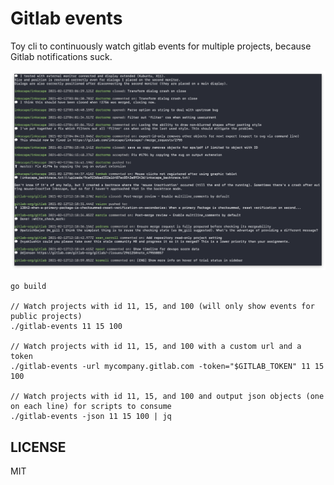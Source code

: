 # Gitlab events

Toy cli to continuously watch gitlab events for multiple projects, because Gitlab notifications suck.

![Demo](demo.png "Demo")

```
go build

// Watch projects with id 11, 15, and 100 (will only show events for public projects)
./gitlab-events 11 15 100

// Watch projects with id 11, 15, and 100 with a custom url and a token
./gitlab-events -url mycompany.gitlab.com -token="$GITLAB_TOKEN" 11 15 100

// Watch projects with id 11, 15, and 100 and output json objects (one on each line) for scripts to consume
./gitlab-events -json 11 15 100 | jq
```


## LICENSE
MIT
